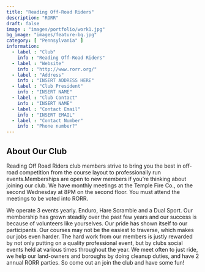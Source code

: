 ```yaml
---
title: "Reading Off-Road Riders"
description: "RORR"
draft: false
image : "images/portfolio/work1.jpg"
bg_image: "images/feature-bg.jpg"
category: [ "Pennsylvania" ]
information:
  - label : "Club"
    info : "Reading Off-Road Riders"
  - label : "Website"
    info : "http://www.rorr.org/"
  - label : "Address"
    info : "INSERT ADDRESS HERE"
  - label : "Club President"
    info : "INSERT NAME"
  - label : "Club Contact"
    info : "INSERT NAME"
  - label : "Contact Email"
    info : "INSERT EMAIL"
  - label : "Contact Number"
    info : "Phone number?"
---
```


## About Our Club

Reading Off Road Riders club members strive to bring you the best in off-road competition from the course layout to professionally run events.Memberships are open to new members if you’re thinking about joining our club. We have monthly meetings at the Temple Fire Co., on the second Wednesday at 8PM on the second floor. You must attend the meetings to be voted into RORR.

We operate 3 events yearly. Enduro, Hare Scramble and a Dual Sport. Our membership has grown steadily over the past few years and our success is because of volunteers like yourselves. Our pride has shown itself to our participants. Our courses may not be the easiest to traverse, which makes our jobs even harder. The hard work from our members is justly rewarded by not only putting on a quality professional event, but by clubs social events held at various times throughout the year. We meet often to just ride, we help our land-owners and boroughs by doing cleanup duties, and have 2 annual RORR parties. So come out an join the club and have some fun!
